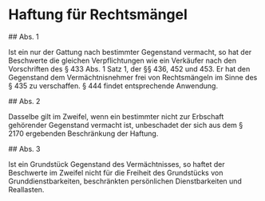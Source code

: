 # Haftung für Rechtsmängel



\#\# Abs. 1

 Ist ein nur der Gattung nach bestimmter Gegenstand vermacht, so hat der Beschwerte die gleichen Verpflichtungen wie ein Verkäufer nach den Vorschriften des § 433 Abs. 1 Satz 1, der §§ 436, 452 und 453\. Er hat den Gegenstand dem Vermächtnisnehmer frei von Rechtsmängeln im Sinne des § 435 zu verschaffen. § 444 findet entsprechende Anwendung.

\#\# Abs. 2

 Dasselbe gilt im Zweifel, wenn ein bestimmter nicht zur Erbschaft gehörender Gegenstand vermacht ist, unbeschadet der sich aus dem § 2170 ergebenden Beschränkung der Haftung.

\#\# Abs. 3

 Ist ein Grundstück Gegenstand des Vermächtnisses, so haftet der Beschwerte im Zweifel nicht für die Freiheit des Grundstücks von Grunddienstbarkeiten, beschränkten persönlichen Dienstbarkeiten und Reallasten. 

